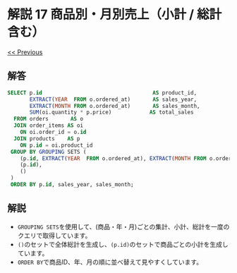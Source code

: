 # 解説 17 商品別・月別売上（小計 / 総計 含む）

[<< Previous](16_explanation.md)

## 解答

```sql
SELECT p.id                                   AS product_id,
       EXTRACT(YEAR  FROM o.ordered_at)       AS sales_year,
       EXTRACT(MONTH FROM o.ordered_at)       AS sales_month,
       SUM(oi.quantity * p.price)            AS total_sales
  FROM orders       AS o
  JOIN order_items AS oi
    ON oi.order_id = o.id
  JOIN products    AS p
    ON p.id = oi.product_id
 GROUP BY GROUPING SETS (
    (p.id, EXTRACT(YEAR  FROM o.ordered_at), EXTRACT(MONTH FROM o.ordered_at)),
    (p.id),
    ()
 )
 ORDER BY p.id, sales_year, sales_month;
```

## 解説

- `GROUPING SETS`を使用して、(商品・年・月)ごとの集計、小計、総計を一度のクエリで取得しています。
- `()`のセットで全体総計を生成し、`(p.id)`のセットで商品ごとの小計を生成しています。
- `ORDER BY`で商品ID、年、月の順に並べ替えて見やすくしています。